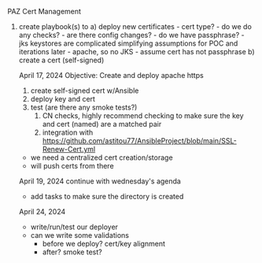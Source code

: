 PAZ Cert Management
1. create playbook(s) to
    a) deploy new certificates
        - cert type?
        - do we do any checks?
        - are there config changes?
        - do we have passphrase?
        - jks keystores are complicated
        simplifying assumptions for POC and iterations later
        - apache, so no JKS
        - assume cert has not passphrase
    b) create a cert (self-signed)

    April 17, 2024
    Objective: Create and deploy apache https
    1) create self-signed cert w/Ansible 
    2) deploy key and cert 
    3) test (are there any smoke tests?)
        1) CN checks, highly recommend checking to make sure the key and cert (named) are a matched pair
        2) integration with https://github.com/astitou77/AnsibleProject/blob/main/SSL-Renew-Cert.yml 

    - we need a centralized cert creation/storage
    - will push certs from there

    April 19, 2024
     continue with wednesday's agenda
     - add tasks to make sure the directory is created
  

    April 24, 2024
    - write/run/test our deployer
    - can we write some validations
        - before we deploy?
            cert/key alignment
        - after?
            smoke test?
    